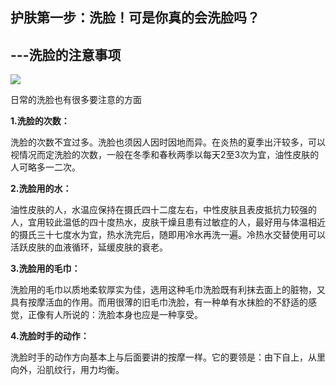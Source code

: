 ## 护肤第一步：洗脸！可是你真的会洗脸吗？

## ---洗脸的注意事项

**![](/kankan/h006.jpg)**

日常的洗脸也有很多要注意的方面

**1.洗脸的次数：**

洗脸的次数不宜过多。洗脸也须因人因时因地而异。在炎热的夏季出汗较多，可以视情况而定洗脸的次数，一般在冬季和春秋两季以每天2至3次为宜，油性皮肤的人可略多一二次。

**2.洗脸用的水：**

油性皮肤的人，水温应保持在摄氏四十二度左右，中性皮肤且表皮抵抗力较强的人，宜用较此温低的四十度热水，皮肤干燥且患有过敏症的人，最好用与体温相近的摄氏三十七度水为宜，热水洗完后，随即用冷水再洗一遍。冷热水交替使用可以活跃皮肤的血液循环，延缓皮肤的衰老。

**3.洗脸用的毛巾：**

洗脸用的毛巾以质地柔软厚实为佳，选用这种毛巾洗脸既有利抹去面上的脏物，又具有按摩活血的作用。而用很薄的旧毛巾洗脸，有一种单有水抹脸的不舒适的感觉，正像有人所说的：洗脸本身也应是一种享受。

**4.洗脸时手的动作：**

洗脸时手的动作方向基本上与后面要讲的按摩一样。它的要领是：由下自上，从里向外，沿肌纹行，用力均衡。



